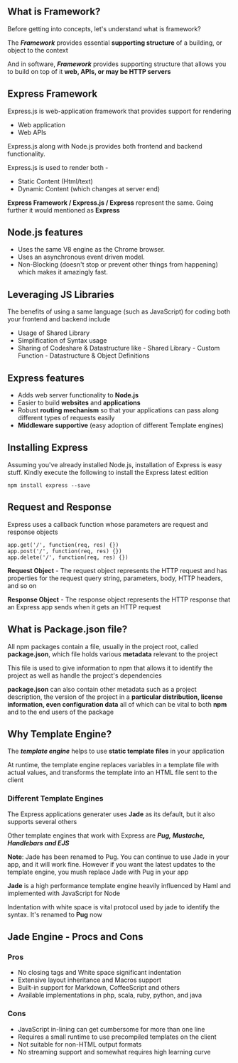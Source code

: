 ## What is Framework?

Before getting into concepts, let's understand what is framework?

The **_Framework_** provides essential **supporting structure** of a building, or object to the context

And in software, **_Framework_** provides supporting structure that allows you to build on top of it **web, APIs, or may be HTTP servers**

## Express Framework

Express.js is web-application framework that provides support for rendering

- Web application
- Web APIs

Express.js along with Node.js provides both frontend and backend functionality.

Express.js is used to render both -

- Static Content (Html/text)
- Dynamic Content (which changes at server end)

**Express Framework / Express.js / Express** represent the same. Going further it would mentioned as **Express**

## Node.js features

- Uses the same V8 engine as the Chrome browser.
- Uses an asynchronous event driven model.
- Non-Blocking (doesn't stop or prevent other things from happening) which makes it amazingly fast.

## Leveraging JS Libraries

The benefits of using a same language (such as JavaScript) for coding both your frontend and backend include

- Usage of Shared Library
- Simplification of Syntax usage
- Sharing of Codeshare & Datastructure like - Shared Library - Custom Function - Datastructure & Object Definitions

## Express features

- Adds web server functionality to **Node.js**
- Easier to build **websites** and **applications**
- Robust **routing mechanism** so that your applications can pass along different types of requests easily
- **Middleware supportive** (easy adoption of different Template engines)

## Installing Express

Assuming you've already installed Node.js, installation of Express is easy stuff. Kindly execute the following to install the Express latest edition

```
npm install express --save
```

## Request and Response

Express uses a callback function whose parameters are request and response objects

```
app.get('/', function(req, res) {})
app.post('/', function(req, res) {})
app.delete('/', function(req, res) {})
```

**Request Object** - The request object represents the HTTP request and has properties for the request query string, parameters, body, HTTP headers, and so on

**Response Object** - The response object represents the HTTP response that an Express app sends when it gets an HTTP request

## What is Package.json file?

All npm packages contain a file, usually in the project root, called **package.json**, which file holds various **metadata** relevant to the project

This file is used to give information to npm that allows it to identify the project as well as handle the project's dependencies

**package.json** can also contain other metadata such as a project description, the version of the project in a **particular distribution, license information, even configuration data** all of which can be vital to both **npm** and to the end users of the package

## Why Template Engine?

The **_template engine_** helps to use **static template files** in your application

At runtime, the template engine replaces variables in a template file with actual values, and transforms the template into an HTML file sent to the client

### Different Template Engines

The Express applications generater uses **Jade** as its default, but it also supports several others

Other template engines that work with Express are **_Pug, Mustache, Handlebars and EJS_**

**Note**: Jade has been renamed to Pug. You can continue to use Jade in your app, and it will work fine. However if you want the latest updates to the template engine, you mush replace Jade with Pug in your app

**Jade** is a high performance template engine heavily influenced by Haml and implemented with JavaScript for Node

Indentation with white space is vital protocol used by jade to identify the syntax. It's renamed to **Pug** now

## Jade Engine - Procs and Cons

### Pros

- No closing tags and White space significant indentation
- Extensive layout inheritance and Macros support
- Built-in support for Markdown, CoffeeScript and others
- Available implementations in php, scala, ruby, python, and java

### Cons

- JavaScript in-lining can get cumbersome for more than one line
- Requires a small runtime to use precompiled templates on the client
- Not suitable for non-HTML output formats
- No streaming support and somewhat requires high learning curve
